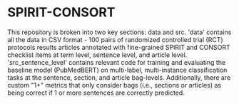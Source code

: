 # SPIRIT-CONSORT

This repository is broken into two key sections: data and src. 'data' contains all the data in CSV format - 100 pairs of randomized controlled trial (RCT) protocols results articles annotated with fine-grained SPIRIT and CONSORT checklist items at term level, sentence level, and article level. 'src_sentence_level' contains relevant code for training and evaluating the baseline model (PubMedBERT) on multi-label, multi-instance classification tasks at the sentence, section, and article bag-levels. Additionally, there are custom "1+" metrics that only consider bags (i.e., sections or articles) as being correct if 1 or more sentences are correctly predicted.


